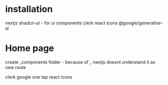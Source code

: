 # installation
nextjs
shadcn-ui - for ui components
clerk
react icons
@google/generative-ai

# Home page
create _components folder - because of _ nextjs doesnt understand it as new route

clerk google one tap
react icons